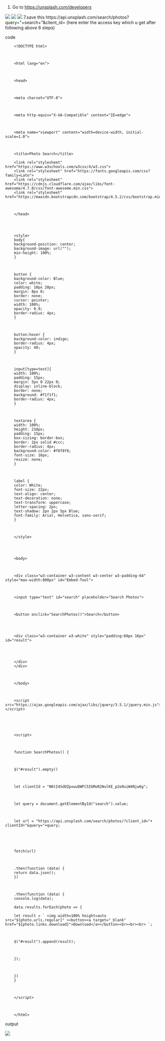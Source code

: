 

1. Go to https://unsplash.com/developers 
<img src="/imagesearch api-images/0001.jpg"/>
<img src="/imagesearch api-images/0002.jpg"/>
<img src="/imagesearch api-images/0003.jpg"/>
7.save this 
https://api.unsplash.com/search/photos?query="+search+"&client_id= (here enter the access 
key which u get after following above 6 steps)

code

        <!DOCTYPE html>



        <html lang="en">



        <head>



        <meta charset="UTF-8">



        <meta http-equiv="X-UA-Compatible" content="IE=edge">



        <meta name="viewport" content="width=device-width, initial-scale=1.0">



        <title>Photo Search</title>

        <link rel="stylesheet" href="https://www.w3schools.com/w3css/4/w3.css">
        <link rel="stylesheet" href="https://fonts.googleapis.com/css?family=Lato">
        <link rel="stylesheet" href="https://cdnjs.cloudflare.com/ajax/libs/font-awesome/4.7.0/css/font-awesome.min.css">
        <link rel="stylesheet" href="https://maxcdn.bootstrapcdn.com/bootstrap/4.5.2/css/bootstrap.min.css">



        </head>




        <style>
        body{
        background-position: center;
        background-image: url("");
        min-height: 100%;
        }



        button {
        background-color: Blue;
        color: white;
        padding: 10px 20px;
        margin: 8px 0;
        border: none;
        cursor: pointer;
        width: 100%;
        opacity: 0.9;
        border-radius: 4px;
        }



        button:hover {
        background-color: indigo;
        border-radius: 4px;
        opacity: 40;
        }



        input[type=text]{
        width: 100%;
        padding: 15px;
        margin: 5px 0 22px 0;
        display: inline-block;
        border: none;
        background: #f1f1f1;
        border-radius: 4px;
        }



        textarea {
        width: 100%;
        height: 210px;
        padding: 15px;
        box-sizing: border-box;
        border: 2px solid #ccc;
        border-radius: 4px;
        background-color: #f8f8f8;
        font-size: 16px;
        resize: none;
        }



        label {
        color: White;
        font-size: 22px;
        text-align: center;
        text-decoration: none;
        text-transform: uppercase;
        letter-spacing: 2px;
        text-shadow: 2px 2px 5px Blue;
        font-family: Arial, Helvetica, sans-serif;
        }



        </style>




        <body>



        <div class="w3-container w3-content w3-center w3-padding-64" style="max-width:800px" id="Embed-Tool">



        <input type="text" id="search" placeholder="Search Photos">



        <button onclick="SearchPhotos()">Search</button>




        <div class="w3-container w3-white" style="padding:60px 16px" id="result">




        </div>
        </div>



        </body>



        <script src="https://ajax.googleapis.com/ajax/libs/jquery/3.5.1/jquery.min.js"></script>





        <script>



        function SearchPhotos() {



        $("#result").empty()



        let clientId = "N6tI4SdOZpxwuDWFC5IGMoR2NulKE_p2e0uiW4Njw6g";



        let query = document.getElementById("search").value;



        let url = "https://api.unsplash.com/search/photos/?client_id="+ clientId+"&query="+query;





        fetch(url)



        .then(function (data) {
        return data.json();
        })



        .then(function (data) {
        console.log(data);

        data.results.forEach(photo => {

        let result = ` <img width=100% height=auto src="${photo.urls.regular}" ><button><a target="_blank" href="${photo.links.download}">Download</a></button><br><br><br> `;



        $("#result").append(result);



        });



        })
        }



        </script>



        </html>


output

<img src="/imagesearch api-images/outputimagesearchapi.png"/>
